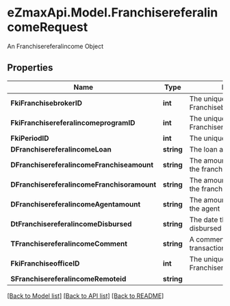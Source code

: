 # eZmaxApi.Model.FranchisereferalincomeRequest
An Franchisereferalincome Object

## Properties

Name | Type | Description | Notes
------------ | ------------- | ------------- | -------------
**FkiFranchisebrokerID** | **int** | The unique ID of the Franchisebroker | 
**FkiFranchisereferalincomeprogramID** | **int** | The unique ID of the Franchisereferalincomeprogram | 
**FkiPeriodID** | **int** | The unique ID of the Period | 
**DFranchisereferalincomeLoan** | **string** | The loan amount | 
**DFranchisereferalincomeFranchiseamount** | **string** | The amount that will be given to the franchise | 
**DFranchisereferalincomeFranchisoramount** | **string** | The amount that will be kept by the franchisor | 
**DFranchisereferalincomeAgentamount** | **string** | The amount that will be given to the agent | 
**DtFranchisereferalincomeDisbursed** | **string** | The date the amounts were disbursed | 
**TFranchisereferalincomeComment** | **string** | A comment about the transaction | 
**FkiFranchiseofficeID** | **int** | The unique ID of the Franchisereoffice | 
**SFranchisereferalincomeRemoteid** | **string** |  | 

[[Back to Model list]](../README.md#documentation-for-models) [[Back to API list]](../README.md#documentation-for-api-endpoints) [[Back to README]](../README.md)

